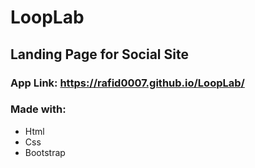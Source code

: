 # LoopLab

## Landing Page for Social Site

### App Link: <https://rafid0007.github.io/LoopLab/>

### Made with:
  * Html
  * Css
  * Bootstrap

